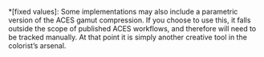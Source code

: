 *[fixed values]: Some implementations may also include a parametric version of the ACES gamut compression. If you choose to use this, it falls outside the scope of published ACES workflows, and therefore will need to be tracked manually. At that point it is simply another creative tool in the colorist’s arsenal.
